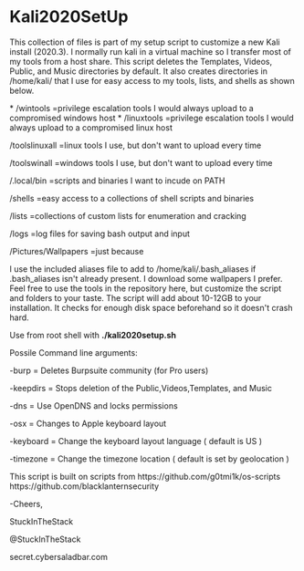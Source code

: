 <h1> Kali2020SetUp </h1>

<p>This collection of files is part of my setup script to customize a new Kali install (2020.3).  I normally run kali in a virtual machine so I transfer most of my tools from a host share.  This script deletes the Templates, Videos, Public, and Music directories by default.  It also creates directories in /home/kali/ that I use for easy access to my tools, lists, and shells as shown below.</p>
<p></p>
*   /wintools      =privilege escalation tools I would always upload to a compromised windows host  
*   /linuxtools    =privilege escalation tools I would always upload to a compromised linux host  
<p>   /toolslinuxall =linux tools I use, but don't want to upload every time</p>
<p>   /toolswinall   =windows tools I use, but don't want to upload every time</p>
<p>   /.local/bin    =scripts and binaries I want to incude on PATH</p>
<p>   /shells        =easy access to a collections of shell scripts and binaries</p>
<p>   /lists         =collections of custom lists for enumeration and cracking</p>
<p>   /logs          =log files for saving bash output and input</p>
<p>   /Pictures/Wallpapers =just because</p>
<p></p>
<p>I use the included aliases file to add to /home/kali/.bash_aliases if .bash_aliases isn't already present.  
I download some wallpapers I prefer.  Feel free to use the tools in the repository here, but customize the script and folders to your taste.  
The script will add about 10-12GB to your installation. It checks for enough disk space beforehand so it doesn't crash hard.</p>
<p></p>
<p>Use from root shell with  <strong>./kali2020setup.sh</strong> </p>
<p>  Possile Command line arguments:  </p>
<p>    -burp     = Deletes Burpsuite community (for Pro users) </p>
<p>    -keepdirs = Stops deletion of the Public,Videos,Templates, and Music </p>
<p>    -dns      = Use OpenDNS and locks permissions </p>
<p>    -osx      = Changes to Apple keyboard layout </p>
<p>    -keyboard <value> = Change the keyboard layout language  ( default is US ) </p>
<p>    -timezone <value> = Change the timezone location ( default is set by geolocation ) </p>
<p></p>
<p></p>
<p>This script is built on scripts from   https://github.com/g0tmi1k/os-scripts  https://github.com/blacklanternsecurity</p>
<p></p>
<p>-Cheers,</p>
<p>StuckInTheStack</p>
<p>@StuckInTheStack</p>
<p>secret.cybersaladbar.com</p>
